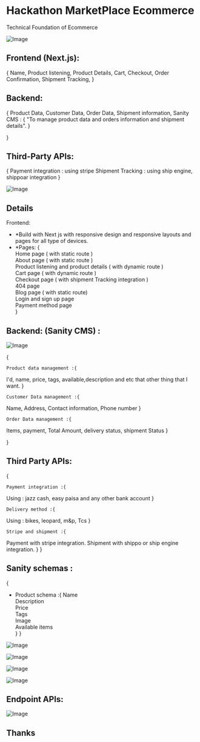 
# Hackathon MarketPlace Ecommerce

Technical Foundation of Ecommerce


![Image](https://github.com/user-attachments/assets/b9ce931d-0bf1-47e7-8416-e55f7023ab2a)
<img src="https://github.com/user-attachments/assets/b9ce931d-0bf1-47e7-8416-e55f7023ab2a" alt=""/>



## Frontend (Next.js):
{
    Name,
    Product listening,
    Product Details, 
    Cart, 
    Checkout, 
    Order Confirmation, 
    Shipment Tracking,
}

## Backend:
{
    Product Data, 
    Customer Data, 
    Order Data, 
    Shipment information, 
    Sanity CMS : {
    "To manage product data and orders information  and shipment details". 
}

}

## Third-Party APIs:
{
    Payment integration : using stripe
    Shipment Tracking : using ship engine, shippoar integration
}



![Image](https://github.com/user-attachments/assets/8503702a-b919-4c98-b53b-cb71c47465f9)

## Details
Frontend:
   - *Build with Next js with responsive design and responsive layouts and pages for all type of devices. 
- *Pages:
{  
    Home page ( with static route )  
    About page ( with static route )  
    Product listening and product details ( with dynamic route )  
    Cart page ( with dynamic route )  
    Checkout page ( with shipment Tracking integration )  
    404 page  
    Blog page ( with static route)  
    Login and sign up page  
    Payment method page   
}

## Backend: (Sanity CMS) :

![Image](https://github.com/user-attachments/assets/6559e0dc-3c0f-43e6-90c6-836aa232dc12)

{  
     
    Product data management :{                          
I'd, name, price, tags, available,description and etc that other thing that I want. 
} 

    Customer Data management :{  
Name, Address, Contact information, Phone number
}

    Order Data management :{   
Items, payment, Total Amount, delivery status, shipment Status
}

}

## Third Party APIs:
{  

    Payment integration :{  
Using : jazz cash, easy paisa and any other bank account
} 

    Delivery method :{      
Using : bikes, leopard, m&p, Tcs
}

    Stripe and shipment :{  
Payment with stripe integration. 
Shipment with shippo or ship engine integration. 
}
}

## Sanity schemas :
{
- Product schema :{
Name  
Description  
Price  
Tags  
Image  
Available items  
}
}

![Image](https://github.com/user-attachments/assets/eceac74d-f2ed-4802-88c7-157655d52e73)

![Image](https://github.com/user-attachments/assets/4f950e1a-d88b-43dd-9336-05bfbc46ea31)

![Image](https://github.com/user-attachments/assets/ef27385f-ce19-4cfc-837a-da073f178be0)

![Image](https://github.com/user-attachments/assets/b2ecaf6d-eaa5-4fd5-ada5-e0c4378cf99c)



## Endpoint APIs:

![Image](https://github.com/user-attachments/assets/78e5b8e2-a095-45ba-9daa-7978de26b348)



## Thanks
